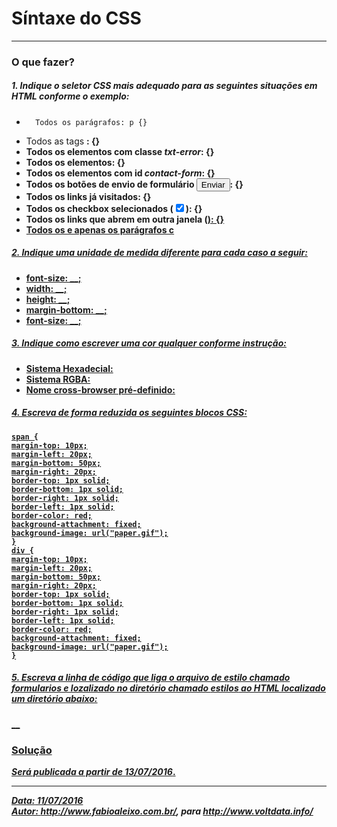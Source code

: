 # Síntaxe do CSS
---
### O que fazer?

##### 1. Indique o seletor CSS mais adequado para as seguintes situações em HTML conforme o exemplo:
-       Todos os parágrafos: p {}
- Todos as tags <strong>: {}
- Todos os elementos com classe *txt-error*: {}
- Todos os elementos: {}
-  Todos os elementos com id *contact-form*: {}
- Todos os botões de envio de formulário <input type="submit" value="Enviar">: {}
- Todos os links já visitados: {}
- Todos os checkbox selecionados (<input type="checkbox" checked>): {}
- Todos os links que abrem em outra janela (<a href="#" target="_blank">): {}
- Todos os e apenas os parágrafos c

##### 2. Indique uma unidade de medida diferente para cada caso a seguir:
- font-size: __;  
- width: __;  
- height: __;
- margin-bottom: __;
- font-size: __;

#####  3. Indique como escrever uma cor qualquer conforme instrução:
- Sistema Hexadecial:  
- Sistema RGBA:  
- Nome cross-browser pré-definido:

##### 4. Escreva de forma reduzida os seguintes blocos CSS:
```
span {
margin-top: 10px;
margin-left: 20px;
margin-bottom: 50px;
margin-right: 20px;
border-top: 1px solid;
border-bottom: 1px solid;
border-right: 1px solid;
border-left: 1px solid;
border-color: red;
background-attachment: fixed;
background-image: url("paper.gif");
}
div {
margin-top: 10px;
margin-left: 20px;
margin-bottom: 50px;
margin-right: 20px;
border-top: 1px solid;
border-bottom: 1px solid;
border-right: 1px solid;
border-left: 1px solid;
border-color: red;
background-attachment: fixed;
background-image: url("paper.gif");
}
```

##### 5. Escreva a linha de código que liga o arquivo de estilo chamado *formularios* e lozalizado no diretório chamado *estilos*  ao HTML localizado um diretório abaixo:

__
### Solução
*Será publicada a partir de 13/07/2016*.
___
***Data:** 11/07/2016*  
***Autor:** http://www.fabioaleixo.com.br/, para http://www.voltdata.info/*